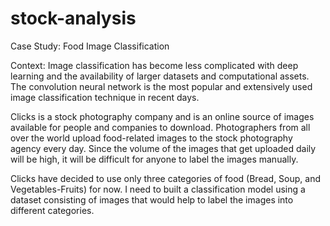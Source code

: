 # stock-analysis

Case Study: Food Image Classification
 

Context:
Image classification has become less complicated with deep learning and the availability of larger datasets and computational assets. The convolution neural network is the most popular and extensively used image classification technique in recent days.

Clicks is a stock photography company and is an online source of images available for people and companies to download. Photographers from all over the world upload food-related images to the stock photography agency every day. Since the volume of the images that get uploaded daily will be high, it will be difficult for anyone to label the images manually.

Clicks have decided to use only three categories of food (Bread, Soup, and Vegetables-Fruits) for now. I need to built a classification model using a dataset consisting of images that would help to label the images into different categories.
